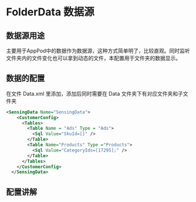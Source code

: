 # FolderData 数据源

## 数据源用途

主要用于AppPod中的数据作为数据源，这种方式简单明了，比较直观。同时监听文件夹内的文件变化也可以拿到动态的文件，本配置用于文件夹的数据显示。

## 数据的配置

在文件 Data.xml 里添加，添加后同时需要在 Data 文件夹下有对应文件夹和子文件夹

```xml
<SensingData Name="SensingData">
    <CustomerConfig>
      <Tables>
        <Table Name = "Ads" Type = "Ads">
          <Sql Value="SkuId=[]" />
        </Table>
        <Table Name="Products" Type ="Products">
          <Sql Value="CategoryIds=[17295];" />
        </Table>
      </Tables>
    </CustomerConfig>
  </SensingData>
```


## 配置讲解